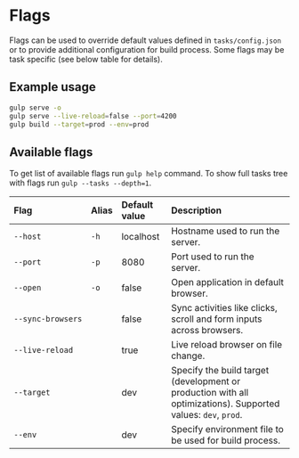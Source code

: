 # Flags
Flags can be used to override default values defined in `tasks/config.json` or
to provide additional configuration for build process. Some flags may be task
specific (see below table for details).

## Example usage
```sh
gulp serve -o
gulp serve --live-reload=false --port=4200
gulp build --target=prod --env=prod 
```

## Available flags
To get list of available flags run `gulp help` command.
To show full tasks tree with flags run `gulp --tasks --depth=1`.

Flag | Alias | Default value | Description
:----|:------|:--------------|:-----------
`‑‑host` | `-h` | localhost | Hostname used to run the server.
`‑‑port` | `-p` | 8080 | Port used to run the server.
`‑‑open` | `-o` | false | Open application in default browser.
`‑‑sync‑browsers` | | false | Sync activities like clicks, scroll and form inputs across browsers.
`‑‑live‑reload` | | true | Live reload browser on file change.
`‑‑target` | | dev | Specify the build target (development or production with all optimizations). Supported values: `dev`, `prod`.
`‑‑env` | | dev | Specify environment file to be used for build process.

